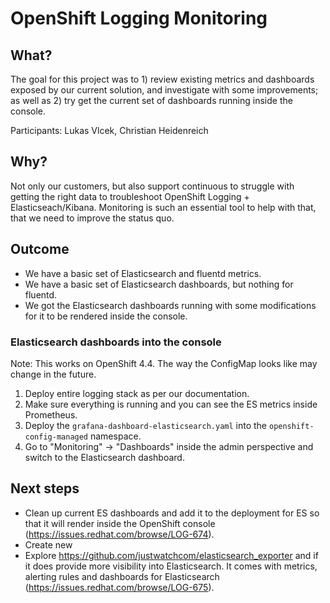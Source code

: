 # OpenShift Logging Monitoring

## What?

The goal for this project was to 1) review existing metrics and dashboards exposed by our current solution, and investigate with some improvements; as well as 2) try get the current set of dashboards running inside the console.

Participants: Lukas Vlcek, Christian Heidenreich

## Why?

Not only our customers, but also support continuous to struggle with getting the right data to troubleshoot OpenShift Logging + Elasticseach/Kibana. Monitoring is such an essential tool to help with that, that we need to improve the status quo.

## Outcome

* We have a basic set of Elasticsearch and fluentd metrics.
* We have a basic set of Elasticsearch dashboards, but nothing for fluentd.
* We got the Elasticsearch dashboards running with some modifications for it to be rendered inside the console.

### Elasticsearch dashboards into the console

Note: This works on OpenShift 4.4. The way the ConfigMap looks like may change in the future.

1. Deploy entire logging stack as per our documentation.
2. Make sure everything is running and you can see the ES metrics inside Prometheus.
3. Deploy the `grafana-dashboard-elasticsearch.yaml` into the `openshift-config-managed` namespace.
4. Go to "Monitoring" -> "Dashboards" inside the admin perspective and switch to the Elasticsearch dashboard.

## Next steps

* Clean up current ES dashboards and add it to the deployment for ES so that it will render inside the OpenShift console (https://issues.redhat.com/browse/LOG-674).
* Create new 
* Explore https://github.com/justwatchcom/elasticsearch_exporter and if it does provide more visibility into Elasticsearch. It comes with metrics, alerting rules and dashboards for Elasticsearch (https://issues.redhat.com/browse/LOG-675).

